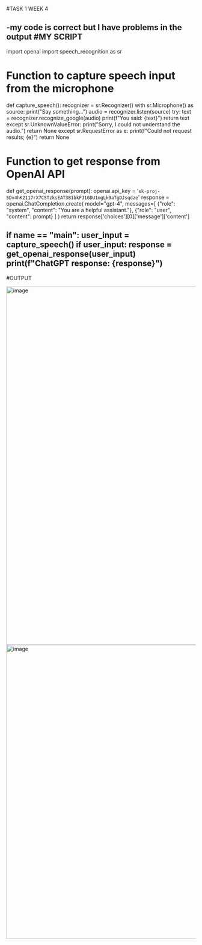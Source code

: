 #TASK 1 WEEK 4

-my code is correct but I have problems in the output
#MY SCRIPT
--------------------------------------------------------
import openai
import speech_recognition as sr

# Function to capture speech input from the microphone
def capture_speech():
    recognizer = sr.Recognizer()
    with sr.Microphone() as source:
        print("Say something...")
        audio = recognizer.listen(source)
        try:
            text = recognizer.recognize_google(audio)
            print(f"You said: {text}")
            return text
        except sr.UnknownValueError:
            print("Sorry, I could not understand the audio.")
            return None
        except sr.RequestError as e:
            print(f"Could not request results; {e}")
            return None

# Function to get response from OpenAI API
def get_openai_response(prompt):
    openai.api_key = '`sk-proj-5Dv4hK2117rX7CSTzksEAT3B1bkFJ1GDU1mgLk9aTgDJsqdze`'
    response = openai.ChatCompletion.create(
        model="gpt-4",
        messages=[
            {"role": "system", "content": "You are a helpful assistant."},
            {"role": "user", "content": prompt}
        ]
    )
    return response['choices'][0]['message']['content']

if __name__ == "__main__":
    user_input = capture_speech()
    if user_input:
        response = get_openai_response(user_input)
        print(f"ChatGPT response: {response}")
-----------------------------------------------
#OUTPUT

<img width="954" alt="image" src="https://github.com/user-attachments/assets/eb961df5-b61d-4744-80a5-fe4c5809d788">

<img width="782" alt="image" src="https://github.com/user-attachments/assets/5c1deaf2-291f-4a82-aa40-0aa5979020f9">













